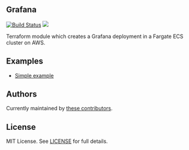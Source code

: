 ## Grafana

[![Build Status](https://travis-ci.com/rickardl/terraform-aws-grafana.svg?branch=master)](https://travis-ci.com/rickardl/terraform-aws-grafana)
![](https://img.shields.io/maintenance/yes/2018.svg) 

Terraform module which creates a Grafana deployment in a Fargate ECS cluster on AWS.

## Examples

* [Simple example](/examples/default/example.tf)

## Authors

Currently maintained by [these contributors](https://github.com/telia-oss/terraform-aws-grafana/graphs/contributors).

## License

MIT License. See [LICENSE](LICENSE) for full details.